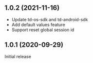 ## 1.0.2 (2021-11-16)
* Update td-os-sdk and td-android-sdk
* Add default values feature
* Support reset global session id

## 1.0.1 (2020-09-29)
Initial release
